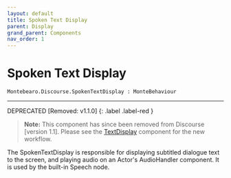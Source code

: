 ```yaml
---
layout: default
title: Spoken Text Display
parent: Display
grand_parent: Components
nav_order: 1
---
```


# Spoken Text Display

```
Montebearo.Discourse.SpokenTextDisplay : MonteBehaviour
```
---

DEPRECATED [Removed: v1.1.0]
{: .label .label-red }


> **Note:** This component has since been removed from Discourse [version 1.1]. Please see the [TextDisplay](text-display.md) component for the new workflow.

The SpokenTextDisplay is responsible for displaying subtitled dialogue text to the screen, and playing audio on an Actor's AudioHandler component. It is used by the built-in Speech node.
